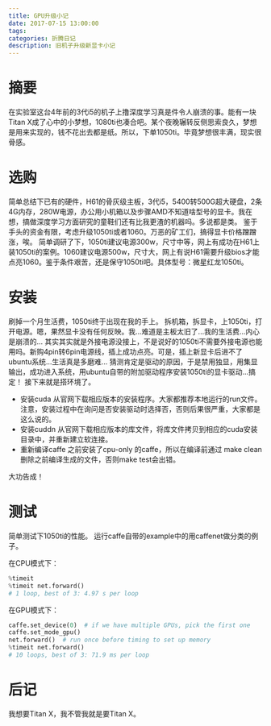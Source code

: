 ```yaml
---
title: GPU升级小记
date: 2017-07-15 13:00:00
tags:
categories: 折腾日记
description: 旧机子升级新显卡小记
---
```

<!-- more -->

# 摘要
在实验室这台4年前的3代i5的机子上撸深度学习真是件令人崩溃的事。能有一块Titan X成了心中的小梦想，1080ti也凑合吧。某个夜晚辗转反侧思索良久，梦想是用来实现的，钱不花出去都是纸。所以，下单1050ti。毕竟梦想很丰满，现实很骨感。

# 选购
简单总结下已有的硬件，H61的骨灰级主板，3代i5，5400转500G超大硬盘，2条4G内存，280W电源，办公用小机箱以及步骤AMD不知道啥型号的显卡。我在想，搞做深度学习方面研究的童鞋们还有比我更渣的机器吗。多说都是类。
鉴于手头的资金有限，考虑升级1050ti或者1060。万恶的矿工们，搞得显卡价格蹭蹭涨，唉。
简单调研了下，1050ti建议电源300w，尺寸中等，网上有成功在H61上装1050ti的案例。1060建议电源500w，尺寸大，网上有说H61需要升级bios才能点亮1060。鉴于条件艰苦，还是保守1050ti吧。具体型号：微星红龙1050ti。

# 安装
刷掉一个月生活费，1050ti终于出现在我的手上。
拆机箱，拆显卡，上1050ti，打开电源。嗯，果然显卡没有任何反映。我...难道是主板太旧了...我的生活费...内心是崩溃的...
其实其实就是外接电源没接上，不是说好的1050ti不需要外接电源也能用吗。新购4pin转6pin电源线，插上成功点亮。可是，插上新显卡后进不了ubuntu系统...生活真是多磨难...
猜测肯定是驱动的原因，于是禁用独显，用集显输出，成功进入系统，用ubuntu自带的附加驱动程序安装1050ti的显卡驱动...搞定！
接下来就是搭环境了。
- 安装cuda
从官网下载相应版本的安装程序。大家都推荐本地运行的run文件。
注意，安装过程中在询问是否安装驱动时选择否，否则后果很严重，大家都是这么说的。
- 安装cuddn
从官网下载相应版本的库文件，将库文件拷贝到相应的cuda安装目录中，并重新建立软连接。
- 重新编译caffe
之前安装了cpu-only 的caffe，所以在编译前通过 make clean 删除之前编译生成的文件，否则make test会出错。

大功告成！

# 测试
简单测试下1050ti的性能。
运行caffe自带的example中的用caffenet做分类的例子。

在CPU模式下：
```python
%timeit
%timeit net.forward()
# 1 loop, best of 3: 4.97 s per loop
```

在GPU模式下：
```python
caffe.set_device(0)  # if we have multiple GPUs, pick the first one
caffe.set_mode_gpu()
net.forward()  # run once before timing to set up memory
%timeit net.forward()
# 10 loops, best of 3: 71.9 ms per loop
````

# 后记
我想要Titan X，我不管我就是要Titan X。


